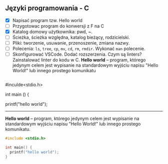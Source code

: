 ## Języki programowania - C

* [x] Napisać program tzw. Hello world
* [ ] Przygotowac program do konwersji z F na C
* [X] Katalog domowy użytkownika: pwd, ~. 
* [ ] Ścieżka, ścieżka względna, katalog bieżący, rodzicielski.
* [ ] Pliki: tworzenie, usuwanie, przenoszenie, zmiana nazwy. 
* [ ] Polecenia: `ls`, `tree`, `cp`, `mv`, `cd`, `rm`, `rmdir`. Wykonać `man` polecenie. 
* [ ] Skonfigurować VSCode. Dodać rozszerzenia. Czym są linters? Zainstalować linter do kodu w C.
**Hello world** – program, którego jedynym celem jest wypisanie na standardowym wyjściu napisu "Hello World!" lub innego prostego komunikatu
```
```
#inculde<stdio.h>

int main () {

printf("hello world"); 


---

**Hello world** – program, którego jedynym celem jest wypisanie na standardowym wyjściu napisu "Hello World!" lub innego prostego komunikatu.

```c
#include <stdio.h>

int main() {
  printf("hello world");
}
```
